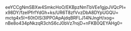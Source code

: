 eeYCCgNmSBXw4SmkcHoO/EKBpzNmTbVEe1gjpJVQcPI=
x98DY/fzelPfrfYdGh+ks/UR6T8zfVvzDbA8DYpUGQU=
mctg4x5I+60tOlSi3lPPOApAjdqBRFLJ14NJngH/xog=
nBe8o434pNkzqR3chS6cJ0bVz7rojD+nFKB0QEYAHg0=
